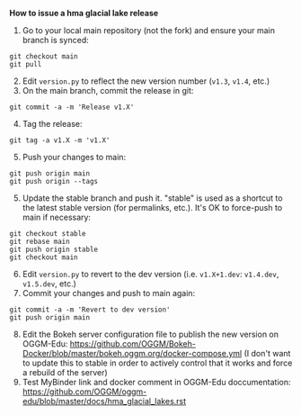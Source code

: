**How to issue a hma glacial lake release**

1. Go to your local main repository (not the fork) and ensure your main branch is synced:
```
git checkout main
git pull
```
2. Edit `version.py` to reflect the new version number (`v1.3`, `v1.4`, etc.)
3. On the main branch, commit the release in git:
```
git commit -a -m 'Release v1.X'
```
4. Tag the release:
```
git tag -a v1.X -m 'v1.X'
```
5. Push your changes to main:
```
git push origin main
git push origin --tags
```
5. Update the stable branch and push it. "stable" is used as a shortcut to the latest stable version (for permalinks, etc.). It's OK to force-push to main if necessary:
```
git checkout stable
git rebase main
git push origin stable
git checkout main
```
6. Edit `version.py` to revert to the dev version (i.e. `v1.X+1.dev`: `v1.4.dev`, `v1.5.dev`, etc.)
7. Commit your changes and push to main again:
```
git commit -a -m 'Revert to dev version'
git push origin main
```
8. Edit the Bokeh server configuration file to publish the new version on OGGM-Edu: https://github.com/OGGM/Bokeh-Docker/blob/master/bokeh.oggm.org/docker-compose.yml (I don't want to update this to stable in order to actively control that it works and force a rebuild of the server)
9. Test MyBinder link and docker comment in OGGM-Edu doccumentation: https://github.com/OGGM/oggm-edu/blob/master/docs/hma_glacial_lakes.rst 
 
